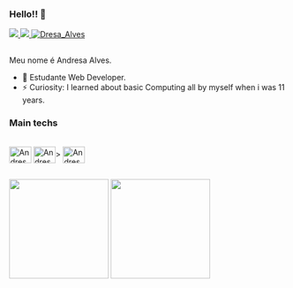 ### Hello!! 👋

<div>
  <a href="mailto:andresa_15ga@hotmail.com">
    <img src="https://img.shields.io/badge/-Gmail-%23333?style=for-the-badge&logo=gmail&logoColor=red" target="_blank">
  </a>
  <a href="https://www.linkedin.com/in/andresa-alves-ribeiro/" target="blank">
    <img src="https://img.shields.io/badge/-LinkedIn-%230077B5?style=for-the-badge&logo=linkedin&logoColor=white" target="_blank">
  </a>
  <a href="https://twitter.com/Dresa_Alves" target="blank">
    <img src="https://img.shields.io/twitter/follow/Dresa_Alveslogo=twitter&style=for-the-badge" alt="Dresa_Alves" />
  </a>
</div>

##

Meu nome é Andresa Alves.

- 🌱 Estudante Web Developer.
- ⚡ Curiosity: I learned about basic Computing all by myself when i was 11 years.

### Main techs

<div style="display: inline_block"><br>
  <img align="center" alt="Andresa-JS" height="30" width="40" src="https://cdn.jsdelivr.net/gh/devicons/devicon/icons/javascript/javascript-original.svg">
  <img align="center" alt="Andresa-TS" height="30" width="40" src="<i class="fab fa-css3-alt"></i>>
  <img align="center" alt="Andresa-react" height="30" width="40" src="https://cdn.jsdelivr.net/gh/devicons/devicon/icons/react/css-original.svg">
</div>

##

<div>
  <img height="180em" src="https://github-readme-stats.vercel.app/api?username=Andresa-Alves-Ribeiro&show_icons=true&theme=radical">
  <img height="180em" src="https://github-readme-stats.vercel.app/api/top-langs/?username=Andresa-Alves-Ribeiro&layout=compact&theme=radical">
</div>

<!--
**Andresa-Alves-Ribeiro/Andresa-A-Ribeiro** is a ✨ _special_ ✨ repository because its `README.md` (this file) appears on your GitHub profile.

